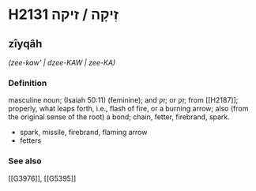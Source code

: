 # H2131 זִיקָה / זיקה

## zîyqâh

_(zee-kaw' | dzee-KAW | zee-KA)_

### Definition

masculine noun; (Isaiah 50:11) (feminine); and זִק; or זֵק; from [[H2187]]; properly, what leaps forth, i.e., flash of fire, or a burning arrow; also (from the original sense of the root) a bond; chain, fetter, firebrand, spark.

- spark, missile, firebrand, flaming arrow
- fetters
### See also

[[G3976]], [[G5395]]

